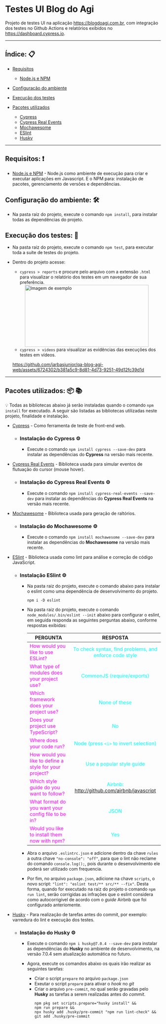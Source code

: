 # Testes UI Blog do Agi

Projeto de testes UI na aplicação https://blogdoagi.com.br, com integração dos testes no Github Actions e relatórios exibidos no https://dashboard.cypress.io.

---

## Índice: 📋
- [Requisitos](#requisitos)

  - [Node.js e NPM](#nodejs-e-npm)

- [Configuração do ambiente](#ambiente)

- [Execução dos testes](#testes)

- [Pacotes utilizados](#pacotes-utilizados)

  - [Cypress](#cypress)
  - [Cypress Real Events](#cypress-real-events)
  - [Mochawesome](#mochawesome)
  - [ESlint](#eslint)
  - [Husky](#husky)

---

## <a id="requisitos"/> Requisitos: ❗

* <a id="nodejs-e-npm"/> [Node.js e NPM](https://nodejs.org/en/download) - Node.js como ambiente de execução para criar e executar aplicações em Javascript. E o NPM para: instalação de pacotes, gerenciamento de versões e dependências.

## <a id="ambiente"/> Configuração do ambiente: 🛠️ </a>

* Na pasta raiz do projeto, execute o comando `npm install`, para instalar todas as dependências do projeto.

## <a id="testes"/> Execução dos testes: 🚀 </a>

* Na pasta raiz do projeto, execute o comando `npm test`, para executar toda a suíte de testes do projeto.

- Dentro do projeto acesse: 
  - `cypress > reports` e procure pelo arquivo com a extensão `.html` para visualizar o relatório dos testes em um navegador de sua preferência.
  <div style="display: flex; justify-content: center; align-items: center;">
    <img src="https://github.com/jarbasjunior/qa-blog-agi-web/assets/6724302/52d740c4-60a5-4487-9a3d-7f5787c057f0" alt="Imagem de exemplo" width="400" height="200">
  </div>

  - `cypress > videos` para visualizar as evidências das execuções dos testes em vídeos.
  
  https://github.com/jarbasjunior/qa-blog-agi-web/assets/6724302/b381a5c9-8d81-4d73-9251-49d12fc39d1d

---
## <a id="pacotes-utilizados"/> Pacotes utilizados: 📦 📚 </a>

💡 Todas as bibliotecas abaixo já serão instaladas quando o comando `npm install` for executado. A seguir são listadas as bibliotecas utilizadas neste projeto, finalidade e instalação.

* <a id="cypress"/> [Cypress](https://www.cypress.io) - Como ferramenta de teste de front-end web.

  * ### Instalação do Cypress ⚙️

    - Execute o comando `npm install cypress --save-dev` para instalar as dependências do **Cypress** na versão mais recente.

* <a id="cypress-real-events"/> [Cypress Real Events](https://www.npmjs.com/package/cypress-real-events) - Biblioteca usada para simular eventos de flutuação do cursor (mouse hover).

  * ### Instalação do Cypress Real Events ⚙️

    - Execute o comando `npm install cypress-real-events --save-dev` para instalar as dependências do **Cypress Real Events** na versão mais recente.

* <a id="mochawesome"/> [Mochawesome](https://www.npmjs.com/package/mochawesome) - Biblioteca usada para geração de raltórios.

  * ### Instalação do Mochawesome ⚙️

    - Execute o comando `npm install mochawesome --save-dev` para instalar as dependências do **Mochawesome** na versão mais recente.

* <a id="eslint"/> [ESlint](https://www.npmjs.com/package/cypress-real-events) - Biblioteca usada como lint para análise e correção de código JavaScript.

  * ### Instalação ESlint ⚙️

    - Na pasta raiz do projeto, execute o comando abaixo para instalar o eslint como uma dependência de desenvolvimento do projeto.
      ```
      npm i -D eslint
      ```
    - Na pasta raiz do projeto, execute o comando `node_modules/.bin/eslint --init` abaixo para configurar o eslint, em seguida responda as seguintes perguntas abaixo, conforme respostas exibidas:

      | <center>PERGUNTA</center> | RESPOSTA |
      |-----------|:-----------:|
      | <span style="color:magenta">How would you like to use ESLint?</span> | <span style="color:cyan">To check syntax, find problems, and enforce code style</span>  |
      | <span style="color:magenta">What type of modules does your project use?</span> | <span style="color:cyan">CommonJS (require/exports)</span>  |
      | <span style="color:magenta">Which framework does your project use?</span> | <span style="color:cyan">None of these</span>  |
      | <span style="color:magenta">Does your project use TypeScript?</span> | <span style="color:cyan">No</span>  |
      | <span style="color:magenta">Where does your code run?</span> | <span style="color:cyan">Node (press `<i>` to invert selection)</span>  |
      | <span style="color:magenta">How would you like to define a style for your project?</span> | <span style="color:cyan">Use a popular style guide</span>  |
      | <span style="color:magenta">Which style guide do you want to follow?</span> | <span style="color:cyan">Airbnb: http://github.com/airbnb/javascript</span>  |
      | <span style="color:magenta">What format do you want your config file to be in?</span> | <span style="color:cyan">JSON</span>  |
      | <span style="color:magenta">Would you like to install them now with npm?</span> | <span style="color:cyan">Yes</span>  |

    - Abra o arquivo `.eslintrc.json` e adicione dentro da chave `rules` a outra chave `"no-console": "off"`, para que o lint não reclame do comando `console.log();`, pois durante o desenvolvimento ele poderá ser utilizado com frequencia.

    - Por fim, no arquivo `package.json`, adicione na chave `scripts`, o novo script: `"lint": "eslint test/** src/** --fix"`. Desta forma, quando for executado na raiz do projeto o comando `npm run lint`, serão corrigidas as infrações que o eslint considera como autocorrigível de acordo com o *guide* Airbnb que foi configurado anteriomente.

* <a id="husky"/> [Husky](https://www.npmjs.com/package/husky) - Para realização de tarefas antes do commit, por exemplo: varredura do lint e execução dos testes.

  * ### Instalação do Husky ⚙️

    - Execute o comando `npm i husky@7.0.4 --save-dev` para instalar as dependências do **Husky** no ambiente de desenvolvimento, na versão 7.0.4 sem atualização automática no futuro.

    - Agora, execute os comandos abaixo os quais irão realizar as seguintes tarefas:
      - Criar o script `prepare` no arquivo `package.json`
      - Exeutar o script `prepare` para ativar o *hook* no *git*
      - Criar o arquivo `pre-commit`, no qual serão gravadas pelo **Husky** as tarefas a serem realizadas antes do *commit*.
        ```
        npm pkg set scripts.prepare="husky install" &&
        npm run prepare &&
        npx husky add .husky/pre-commit "npm run lint-check" &&
        git add .husky/pre-commit
        ```
